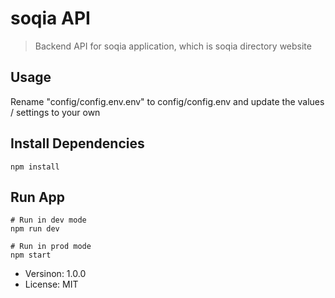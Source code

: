 # soqia API

> Backend API for soqia application, which is soqia directory website

## Usage

Rename "config/config.env.env" to
config/config.env and update the values / settings to your own

## Install Dependencies

```
npm install
```

## Run App

```
# Run in dev mode
npm run dev

# Run in prod mode
npm start
```

- Versinon: 1.0.0
- License: MIT
